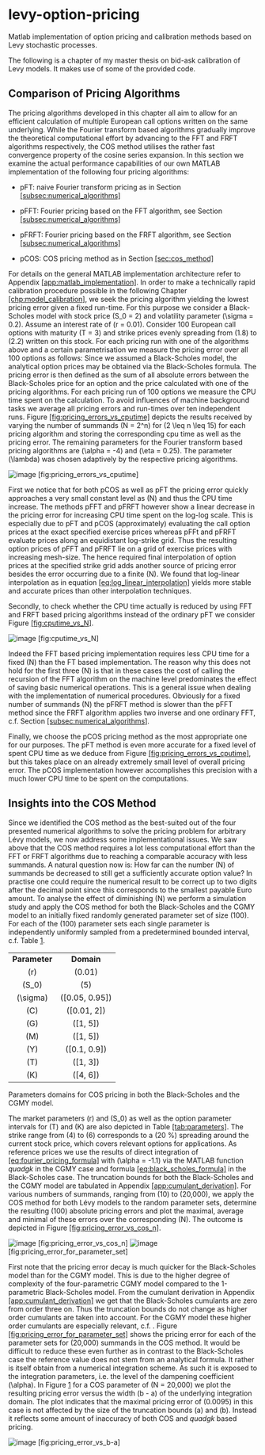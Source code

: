 # levy-option-pricing
Matlab implementation of option pricing and calibration methods based on Levy stochastic processes.

The following is a chapter of my master thesis on bid-ask calibration of Levy models. It makes use of some of the provided code.

## Comparison of Pricing Algorithms

The pricing algorithms developed in this chapter all aim to allow for an
efficient calculation of multiple European call options written on the
same underlying. While the Fourier transform based algorithms gradually
improve the theoretical computational effort by advancing to the FFT and
FRFT algorithms respectively, the COS method utilises the rather fast
convergence property of the cosine series expansion. In this section we
examine the actual performance capabilities of our own MATLAB
implementation of the following four pricing algorithms:

  - pFT: naive Fourier transform pricing as in Section
    [\[subsec:numerical\_algorithms\]](#subsec:numerical_algorithms)

  - pFFT: Fourier pricing based on the FFT algorithm, see Section
    [\[subsec:numerical\_algorithms\]](#subsec:numerical_algorithms)

  - pFRFT: Fourier pricing based on the FRFT algorithm, see Section
    [\[subsec:numerical\_algorithms\]](#subsec:numerical_algorithms)

  - pCOS: COS pricing method as in Section
    [\[sec:cos\_method\]](#sec:cos_method)

For details on the general MATLAB implementation architecture refer to
Appendix [\[app:matlab\_implementation\]](#app:matlab_implementation).
In order to make a technically rapid calibration procedure possible in
the following
Chapter [\[chp:model\_calibration\]](#chp:model_calibration), we seek
the pricing algorithm yielding the lowest pricing error given a fixed
run-time. For this purpose we consider a Black-Scholes model with stock
price \(S_0 = 2\) and volatility parameter \(\sigma = 0.2\). Assume an
interest rate of \(r = 0.01\). Consider 100 European call options with
maturity \(T = 3\) and strike prices evenly spreading from \(1.8\) to
\(2.2\) written on this stock. For each pricing run with one of the
algorithms above and a certain parametrisation we measure the pricing
error over all 100 options as follows: Since we assumed a Black-Scholes
model, the analytical option prices may be obtained via the
Black-Scholes formula. The pricing error is then defined as the sum of
all absolute errors between the Black-Scholes price for an option and
the price calculated with one of the pricing algorithms. For each
pricing run of 100 options we measure the CPU time spent on the
calculation. To avoid influences of machine background tasks we average
all pricing errors and run-times over ten independent runs.
Figure [\[fig:pricing\_errors\_vs\_cputime\]](#fig:pricing_errors_vs_cputime)
depicts the results received by varying the number of summands
\(N = 2^n\) for \(2 \leq n \leq 15\) for each pricing algorithm and
storing the corresponding cpu time as well as the pricing error. The
remaining parameters for the Fourier transform based pricing algorithms
are \(\alpha = -4\) and \(\eta = 0.25\). The parameter \(\lambda\) was
chosen adaptively by the respective pricing algorithms.

![image](images/pricing_error_vs_cputime.jpg)
<span id="fig:pricing_errors_vs_cputime" label="fig:pricing_errors_vs_cputime">\[fig:pricing\_errors\_vs\_cputime\]</span>

First we notice that for both pCOS as well as pFT the pricing error
quickly approaches a very small constant level as \(N\) and thus the CPU
time increase. The methods pFFT and pFRFT however show a linear decrease
in the pricing error for increasing CPU time spent on the log-log scale.
This is especially due to pFT and pCOS (approximately) evaluating the
call option prices at the exact specified exercise prices whereas pFFt
and pFRFT evaluate prices along an equidistant log-strike grid. Thus the
resulting option prices of pFFT and pFRFT lie on a grid of exercise
prices with increasing mesh-size. The hence required final interpolation
of option prices at the specified strike grid adds another source of
pricing error besides the error occurring due to a finite \(N\). We
found that log-linear interpolation as in equation
[\[eq:log\_linear\_interpolation\]](#eq:log_linear_interpolation) yields
more stable and accurate prices than other interpolation techniques.

Secondly, to check whether the CPU time actually is reduced by using FFT
and FRFT based pricing algorithms instead of the ordinary pFT we
consider Figure [\[fig:cputime\_vs\_N\]](#fig:cputime_vs_N).

![image](images/cputime_vs_n.jpg)
<span id="fig:cputime_vs_N" label="fig:cputime_vs_N">\[fig:cputime\_vs\_N\]</span>

Indeed the FFT based pricing implementation requires less CPU time for a
fixed \(N\) than the FT based implementation. The reason why this does
not hold for the first three \(N\) is that in these cases the cost of
calling the recursion of the FFT algorithm on the machine level
predominates the effect of saving basic numerical operations. This is a
general issue when dealing with the implementation of numerical
procedures. Obviously for a fixed number of summands \(N\) the pFRFT
method is slower than the pFFT method since the FRFT algorithm applies
two inverse and one ordinary FFT, c.f. Section
[\[subsec:numerical\_algorithms\]](#subsec:numerical_algorithms).

Finally, we choose the pCOS pricing method as the most appropriate one
for our purposes. The pFT method is even more accurate for a fixed level
of spent CPU time as we deduce from
Figure [\[fig:pricing\_errors\_vs\_cputime\]](#fig:pricing_errors_vs_cputime),
but this takes place on an already extremely small level of overall
pricing error. The pCOS implementation however accomplishes this
precision with a much lower CPU time to be spent on the computations.

## Insights into the COS Method

Since we identified the COS method as the best-suited out of the four
presented numerical algorithms to solve the pricing problem for
arbitrary Lévy models, we now address some implementational issues. We
saw above that the COS method requires a lot less computational effort
than the FFT or FRFT algorithms due to reaching a comparable accuracy
with less summands. A natural question now is: How far can the number
\(N\) of summands be decreased to still get a sufficiently accurate
option value? In practise one could require the numerical result to be
correct up to two digits after the decimal point since this corresponds
to the smallest payable Euro amount. To analyse the effect of
diminishing \(N\) we perform a simulation study and apply the COS method
for both the Black-Scholes and the CGMY model to an initially fixed
randomly generated parameter set of size \(100\). For each of the
\(100\) parameter sets each single parameter is independently uniformly
sampled from a predetermined bounded interval, c.f.
Table [1](#tab:parameters).

<div id="tab:parameters">

|               |                  |
| :-----------: | :--------------: |
| **Parameter** |    **Domain**    |
|     \(r\)     |     \(0.01\)     |
|    \(S_0\)    |      \(5\)       |
|  \(\sigma\)   | \([0.05, 0.95]\) |
|     \(C\)     |  \([0.01, 2]\)   |
|     \(G\)     |    \([1, 5]\)    |
|     \(M\)     |    \([1, 5]\)    |
|     \(Y\)     |  \([0.1, 0.9]\)  |
|     \(T\)     |    \([1, 3]\)    |
|     \(K\)     |    \([4, 6]\)    |

Parameters domains for COS pricing in both the Black-Scholes and the
CGMY model.

</div>

The market parameters \(r\) and \(S_0\) as well as the option parameter
intervals for \(T\) and \(K\) are also depicted in
Table [\[tab:parameters\]](#tab:parameters). The strike range from
\(4\) to \(6\) corresponds to a \(20 \%\) spreading around the current
stock price, which covers relevant options for applications. As
reference prices we use the results of direct integration of
[\[eq:fourier\_pricing\_formula\]](#eq:fourier_pricing_formula) with
\(\alpha = -1.1\) via the MATLAB function *quadgk* in the CGMY case and
formula [\[eq:black\_scholes\_formula\]](#eq:black_scholes_formula) in
the Black-Scholes case. The truncation bounds for both the Black-Scholes
and the CGMY model are tabulated in Appendix
[\[app:cumulant\_derivation\]](#app:cumulant_derivation). For various
numbers of summands, ranging from \(10\) to \(20,000\), we apply the COS
method for both Lévy models to the random parameter sets, determine the
resulting \(100\) absolute pricing errors and plot the maximal, average
and minimal of these errors over the corresponding \(N\). The outcome is
depicted in
Figure [\[fig:pricing\_error\_vs\_cos\_n\]](#fig:pricing_error_vs_cos_n).

![image](images/pricing_error_vs_cos_n.jpg)
<span id="fig:pricing_error_vs_cos_n" label="fig:pricing_error_vs_cos_n">\[fig:pricing\_error\_vs\_cos\_n\]</span>
![image](images/pricing_error_for_parameter_set.jpg)
<span id="fig:pricing_error_for_parameter_set" label="fig:pricing_error_for_parameter_set">\[fig:pricing\_error\_for\_parameter\_set\]</span>

First note that the pricing error decay is much quicker for the
Black-Scholes model than for the CGMY model. This is due to the higher
degree of complexity of the four-parametric CGMY model compared to the
1-parametric Black-Scholes model. From the cumulant derivation in
Appendix [\[app:cumulant\_derivation\]](#app:cumulant_derivation) we get
that the Black-Scholes cumulants are zero from order three on. Thus the
truncation bounds do not change as higher order cumulants are taken into
account. For the CGMY model these higher order cumulants are especially
relevant, c.f. .
Figure [\[fig:pricing\_error\_for\_parameter\_set\]](#fig:pricing_error_for_parameter_set)
shows the pricing error for each of the parameter sets for \(20,000\)
summands in the COS method. It would be difficult to reduce these even
further as in contrast to the Black-Scholes case the reference value
does not stem from an analytical formula. It rather is itself obtain
from a numerical integration scheme. As such it is exposed to the
integration parameters, i.e. the level of the dampening coefficient
\(\alpha\). In Figure [1](#fig:pricing_error_vs_b-a) for a COS parameter
of \(N = 20,000\) we plot the resulting pricing error versus the width
\(b - a\) of the underlying integration domain. The plot indicates that
the maximal pricing error of \(0.0095\) in this case is not affected by
the size of the truncation bounds \(a\) and \(b\). Instead it reflects
some amount of inaccuracy of both COS and *quadgk* based pricing.

![image](images/pricing_error_vs_b-a.jpg)
<span id="fig:pricing_error_vs_b-a" label="fig:pricing_error_vs_b-a">\[fig:pricing\_error\_vs\_b-a\]</span>
